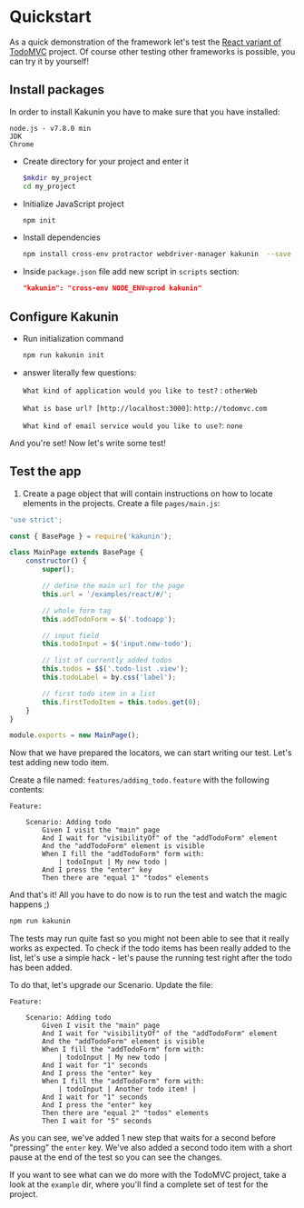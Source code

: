 # Quickstart

As a quick demonstration of the framework let's test the 
[React variant of TodoMVC](http://todomvc.com/examples/react/#/) project. 
Of course other testing other frameworks is possible, you can try it 
by yourself!


## Install packages
In order to install Kakunin you have to make sure that you have installed:

    node.js - v7.8.0 min
    JDK
    Chrome
    
* Create directory for your project and enter it

    ```bash
    $mkdir my_project
    cd my_project
    ```
    
* Initialize JavaScript project

    ```bash
    npm init
    ```

* Install dependencies

    ```bash
    npm install cross-env protractor webdriver-manager kakunin  --save
    ```

* Inside `package.json` file add new script in `scripts` section:

    ```json
    "kakunin": "cross-env NODE_ENV=prod kakunin"
    ``` 

## Configure Kakunin

* Run initialization command 

    ```bash
    npm run kakunin init
    ```

* answer literally few questions:

    
    `What kind of application would you like to test?` : `otherWeb`
    
      
    `What is base url? [http://localhost:3000]`: `http://todomvc.com`
       
    `What kind of email service would you like to use?`: `none` 
    
And you're set! Now let's write some test!


## Test the app

1. Create a page object that will contain instructions on how to locate elements in the projects.
Create a file `pages/main.js`:
```javascript
'use strict';

const { BasePage } = require('kakunin');

class MainPage extends BasePage {
    constructor() {
        super();

        // define the main url for the page
        this.url = '/examples/react/#/';

        // whole form tag
        this.addTodoForm = $('.todoapp');

        // input field
        this.todoInput = $('input.new-todo');

        // list of currently added todos
        this.todos = $$('.todo-list .view');
        this.todoLabel = by.css('label');

        // first todo item in a list
        this.firstTodoItem = this.todos.get(0);
    }
}

module.exports = new MainPage();
```

Now that we have prepared the locators, we can start writing our test. Let's test adding new todo item. 

Create a file named: `features/adding_todo.feature` with the following contents:

```gherkin
Feature:

    Scenario: Adding todo
        Given I visit the "main" page
        And I wait for "visibilityOf" of the "addTodoForm" element
        And the "addTodoForm" element is visible
        When I fill the "addTodoForm" form with:
            | todoInput | My new todo |
        And I press the "enter" key
        Then there are "equal 1" "todos" elements

```

And that's it! All you have to do now is to run the test and watch the magic happens ;)

```bash
npm run kakunin
```

The tests may run quite fast so you might not been able to see that it 
really works as expected. To check if the todo items has been really 
added to the list, let's use a simple hack - let's pause the running 
test right after the todo has been added. 

To do that, let's upgrade our Scenario. Update the file:
```gherkin
Feature:

    Scenario: Adding todo
        Given I visit the "main" page
        And I wait for "visibilityOf" of the "addTodoForm" element
        And the "addTodoForm" element is visible
        When I fill the "addTodoForm" form with:
            | todoInput | My new todo |
        And I wait for "1" seconds
        And I press the "enter" key
        When I fill the "addTodoForm" form with:
            | todoInput | Another todo item! |
        And I wait for "1" seconds
        And I press the "enter" key
        Then there are "equal 2" "todos" elements
        Then I wait for "5" seconds

``` 

As you can see, we've added 1 new step that waits for a second before 
"pressing" the `enter` key. We've also added a second todo item with 
a short pause at the end of the test so you can see the changes.

If you want to see what can we do more with the TodoMVC project, take a look 
at the `example` dir, where you'll find a complete set of test for the project.
